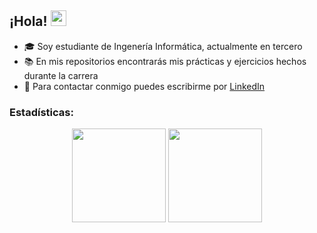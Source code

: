 ## ¡Hola! <img src="https://media.giphy.com/media/hvRJCLFzcasrR4ia7z/giphy.gif" width="25px">

- :mortar_board: Soy estudiante de Ingenería Informática, actualmente en tercero
- :books: En mis repositorios encontrarás mis prácticas y ejercicios hechos durante la carrera
- :speech_balloon: Para contactar conmigo puedes escribirme por [LinkedIn](https://www.linkedin.com/in/agustinaagatiello/)

### Estadísticas:

<p align=center>
  <img height=150 align="center" src="https://github-readme-stats.vercel.app/api/top-langs/?username=aagatiello&layout=compact">
  <img height=150 align="center" src="https://github-readme-stats.vercel.app/api?username=aagatiello&show_icons=true&theme=prussian" />
</p>
